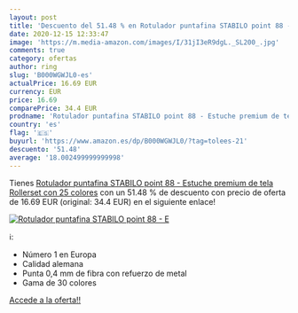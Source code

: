 ```yaml
---
layout: post
title: 'Descuento del 51.48 % en Rotulador puntafina STABILO point 88 - E'
date: 2020-12-15 12:33:47
image: 'https://m.media-amazon.com/images/I/31jI3eR9dgL._SL200_.jpg'
comments: true
category: ofertas
author: ring
slug: 'B000WGWJL0-es'
actualPrice: 16.69 EUR
currency: EUR
price: 16.69
comparePrice: 34.4 EUR
prodname: 'Rotulador puntafina STABILO point 88 - Estuche premium de tela Rollerset con 25 colores'
country: 'es'
flag: '🇪🇸'
buyurl: 'https://www.amazon.es/dp/B000WGWJL0/?tag=tolees-21'
descuento: '51.48'
average: '18.002499999999998'
---
```


Tienes [Rotulador puntafina STABILO point 88 - Estuche premium de tela Rollerset con 25 colores](https://www.amazon.es/dp/B000WGWJL0/?tag=tolees-21) con un 51.48 % de descuento con precio de oferta de 16.69 EUR (original: 34.4 EUR) en el siguiente enlace!

[![Rotulador puntafina STABILO point 88 - E](https://m.media-amazon.com/images/I/31jI3eR9dgL._SL200_.jpg)](https://www.amazon.es/dp/B000WGWJL0/?tag=tolees-21)

ℹ️:

- Número 1 en Europa
- Calidad alemana
- Punta 0,4 mm de fibra con refuerzo de metal
- Gama de 30 colores

[Accede a la oferta!!](https://www.amazon.es/dp/B000WGWJL0/?tag=tolees-21)
